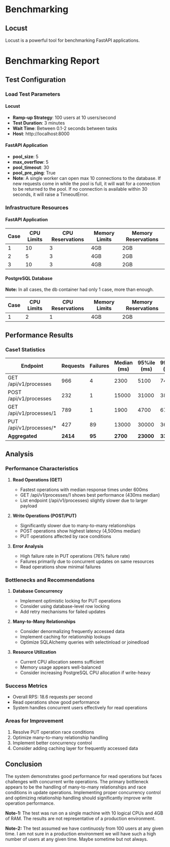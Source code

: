 # Benchmarking

## Locust

Locust is a powerful tool for benchmarking FastAPI applications.

# Benchmarking Report

## Test Configuration

### Load Test Parameters

#### Locust

- **Ramp-up Strategy**: 100 users at 10 users/second
- **Test Duration**: 3 minutes
- **Wait Time**: Between 0.1-2 seconds between tasks
- **Host**: http://localhost:8000

#### FastAPI Application

- **pool_size**: 5
- **max_overflow**: 5
- **pool_timeout**: 30
- **pool_pre_ping**: True
- **Note**: A single worker can open max 10 connections to the database. If new requests come in while the pool is full, it will wait for a connection to be returned to the pool. If no connection is available within 30 seconds, it will raise a TimeoutError.

### Infrastructure Resources

#### FastAPI Application

| Case | CPU Limits | CPU Reservations | Memory Limits | Memory Reservations |
| ---- | ---------- | ---------------- | ------------- | ------------------- |
| 1    | 10         | 3                | 4GB           | 2GB                 |
| 2    | 5          | 3                | 4GB           | 2GB                 |
| 3    | 10         | 3                | 4GB           | 2GB                 |

#### PostgreSQL Database

**Note:** In all cases, the db container had only 1 case, more than enough.

| Case | CPU Limits | CPU Reservations | Memory Limits | Memory Reservations |
| ---- | ---------- | ---------------- | ------------- | ------------------- |
| 1    | 2          | 1                | 4GB           | 2GB                 |

## Performance Results

### Case1 Statistics

| Endpoint                 | Requests | Failures | Median (ms) | 95%ile (ms) | 99%ile (ms) | Average (ms) | Min (ms) | Max (ms)  | RPS(Last 2s) | Failures/s(Last 2s) |
| ------------------------ | -------- | -------- | ----------- | ----------- | ----------- | ------------ | -------- | --------- | ------------ | ------------------- |
| GET /api/v1/processes    | 966      | 4        | 2300        | 5100        | 7400        | 2469.06      | 43       | 9185      | 3.4          | 0                   |
| POST /api/v1/processes   | 232      | 1        | 15000       | 31000       | 38000       | 15774.84     | 39       | 40662     | 1.5          | 0                   |
| GET /api/v1/processes/1  | 789      | 1        | 1900        | 4700        | 6700        | 2117.8       | 61       | 10244     | 2.5          | 0                   |
| PUT /api/v1/processes/\* | 427      | 89       | 13000       | 30000       | 36000       | 14454.87     | 49       | 43350     | 1.5          | 0.4                 |
| **Aggregated**           | **2414** | **95**   | **2700**    | **23000**   | **33000**   | **5728.82**  | **39**   | **43350** | **8.9**      | **0.4**             |

## Analysis

### Performance Characteristics

1. **Read Operations (GET)**

   - Fastest operations with median response times under 600ms
   - GET /api/v1/processes/1 shows best performance (430ms median)
   - List endpoint (/api/v1/processes) slightly slower due to larger payload

2. **Write Operations (POST/PUT)**

   - Significantly slower due to many-to-many relationships
   - POST operations show highest latency (4,500ms median)
   - PUT operations affected by race conditions

3. **Error Analysis**
   - High failure rate in PUT operations (76% failure rate)
   - Failures primarily due to concurrent updates on same resources
   - Read operations show minimal failures

### Bottlenecks and Recommendations

1. **Database Concurrency**

   - Implement optimistic locking for PUT operations
   - Consider using database-level row locking
   - Add retry mechanisms for failed updates

2. **Many-to-Many Relationships**

   - Consider denormalizing frequently accessed data
   - Implement caching for relationship lookups
   - Optimize SQLAlchemy queries with selectinload or joinedload

3. **Resource Utilization**
   - Current CPU allocation seems sufficient
   - Memory usage appears well-balanced
   - Consider increasing PostgreSQL CPU allocation if write-heavy

### Success Metrics

- Overall RPS: 18.6 requests per second
- Read operations show good performance
- System handles concurrent users effectively for read operations

### Areas for Improvement

1. Resolve PUT operation race conditions
2. Optimize many-to-many relationship handling
3. Implement better concurrency control
4. Consider adding caching layer for frequently accessed data

## Conclusion

The system demonstrates good performance for read operations but faces challenges with concurrent write operations. The primary bottleneck appears to be the handling of many-to-many relationships and race conditions in update operations. Implementing proper concurrency control and optimizing relationship handling should significantly improve write operation performance.

**Note-1:** The test was run on a single machine with 10 logical CPUs and 4GB of RAM. The results are not representative of a production environment.

**Note-2:** The test assumed we have continuosly from 100 users at any given time. I am not sure in a production environment we will have such a high number of users at any given time. Maybe sometime but not always.
